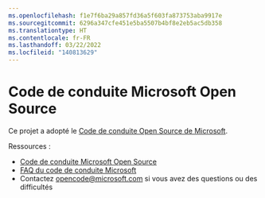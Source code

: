 ```yaml
---
ms.openlocfilehash: f1e7f6ba29a857fd36a5f603fa873753aba9917e
ms.sourcegitcommit: 6296a347cfe451e5ba5507b4bf8e2eb5ac5db358
ms.translationtype: HT
ms.contentlocale: fr-FR
ms.lasthandoff: 03/22/2022
ms.locfileid: "140813629"
---
```

# <a name="microsoft-open-source-code-of-conduct"></a>Code de conduite Microsoft Open Source

Ce projet a adopté le [Code de conduite Open Source de Microsoft](https://opensource.microsoft.com/codeofconduct/).

Ressources :

- [Code de conduite Microsoft Open Source](https://opensource.microsoft.com/codeofconduct/)
- [FAQ du code de conduite Microsoft](https://opensource.microsoft.com/codeofconduct/faq/)
- Contactez [opencode@microsoft.com](mailto:opencode@microsoft.com) si vous avez des questions ou des difficultés
